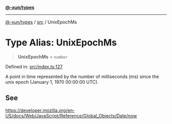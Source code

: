 [**@-xun/types**](../../README.md)

***

[@-xun/types](../../README.md) / [src](../README.md) / UnixEpochMs

# Type Alias: UnixEpochMs

> **UnixEpochMs** = `number`

Defined in: [src/index.ts:127](https://github.com/Xunnamius/typescript-utils/blob/7d2364373072a98e170c9cce68346117a9a089a5/src/index.ts#L127)

A point in time represented by the number of milliseconds (ms) since the unix
epoch (January 1, 1970 00:00:00 UTC).

## See

https://developer.mozilla.org/en-US/docs/Web/JavaScript/Reference/Global_Objects/Date/now
